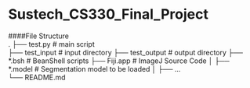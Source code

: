 # Sustech_CS330_Final_Project

####File Structure  
.
├── test.py                 # main script   
├── test_input              # input directory
├── test_output             # output directory
├── \*.bsh                  # BeanShell scripts
├── Fiji.app                # ImageJ Source Code
│   ├── \*.model            # Segmentation model to be loaded
│   ├── ...                 
└── README.md
